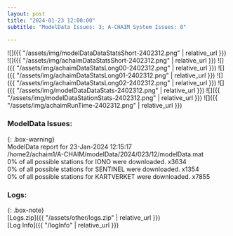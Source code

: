 ```yaml
---
layout: post
title: "2024-01-23 12:00:00"
subtitle: "ModelData Issues: 3; A-CHAIM System Issues: 0"

---
```


![]({{ "/assets/img/modelDataDataStatsShort-2402312.png" | relative_url }})
![]({{ "/assets/img/achaimDataStatsShort-2402312.png" | relative_url }})
![]({{ "/assets/img/achaimDataStatsLong00-2402312.png" | relative_url }})
![]({{ "/assets/img/achaimDataStatsLong01-2402312.png" | relative_url }})
![]({{ "/assets/img/achaimDataStatsLong02-2402312.png" | relative_url }})
![]({{ "/assets/img/modelDataDataStats-2402312.png" | relative_url }})
![]({{ "/assets/img/modelDataStationStats-2402312.png" | relative_url }})
![]({{ "/assets/img/achaimRunTime-2402312.png" | relative_url }})


### ModelData Issues:  
  
{: .box-warning}  
 ModelData report for 23-Jan-2024 12:15:17   
 /home2/achaim1/A-CHAIM/modelData/2024/023/12/modelData.mat   
 0% of all possible stations for IONO were downloaded. x3634   
 0% of all possible stations for SENTINEL were downloaded. x1354   
 0% of all possible stations for KARTVERKET were downloaded. x7855   
  


### Logs:  
  
{: .box-note}  
[Logs.zip]({{ "/assets/other/logs.zip" | relative_url }})  
[Log Info]({{ "/logInfo" | relative_url }})  
